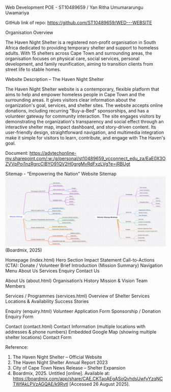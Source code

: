 Web Development POE - ST10489659 / Yan Ritha Umumararungu Uwamariya 

GitHub link of repo: https://github.com/ST10489659/WED---WEBSITE

Organisation Overview

The Haven Night Shelter is a registered non-profit organisation in South Africa dedicated to providing temporary shelter and support to homeless adults. With 15 shelters across Cape Town and surrounding areas, the organisation focuses on physical care, social services, personal development, and family reunification, aiming to transition clients from street life to stable homes.

Website Description – The Haven Night Shelter

The Haven Night Shelter website is a contemporary, flexible platform that aims to help and empower homeless people in Cape Town and the surrounding areas. It gives visitors clear information about the organization's goal, services, and shelter sites. The website accepts online donations, including recurring "Buy-a-Bed" sponsorships, and has a volunteer gateway for community interaction. The site engages visitors by demonstrating the organization's transparency and social effect through an interactive shelter map, impact dashboard, and story-driven content. Its user-friendly design, straightforward navigation, and multimedia integration make it simple for visitors to learn, contribute, and engage with The Haven's goal.

Document: 
https://advtechonline-my.sharepoint.com/:w:/g/personal/st10489659_vcconnect_edu_za/EaE0X3OZVVpPoj1nzRgrcCIBYO91QV2H0grgMvRdFxzLVg?e=jRBUgt

Sitemap - “Empowering the Nation” Website Sitemap 
![alt text](image.png)
(Boardmix, 2025)

Homepage (index.html) Hero Section Impact Statement Call-to-Actions (CTA): Donate / Volunteer Brief Introduction (Mission Summary) Navigation Menu About Us Services Enquiry Contact Us

About Us (about.html) Organisation’s History Mission & Vision Team Members

Services / Programmes (services.html) Overview of Shelter Services Locations & Availability Success Stories

Enquiry (enquiry.html) Volunteer Application Form Sponsorship / Donation Enquiry Form

Contact (contact.html) Contact Information (multiple locations with addresses & phone numbers) Embedded Google Map (showing multiple shelter locations) Contact Form

Reference: 
1.	The Haven Night Shelter – Official Website
2.	The Haven Night Shelter Annual Report 2023
3.	City of Cape Town News Release – Shelter Expansion
4. Boardmix, 2025. Untitled [online]. Available at: https://boardmix.com/app/share/CAE.CKTaoAEgASoQvhdsUwfyYzqNCTWfAkLPVzAGQAE/k9Rvtl [Accessed 26 August 2025].

